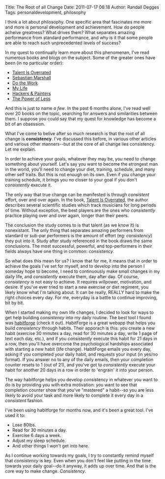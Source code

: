 Title: The Root of all Change
Date: 2011-07-17 06:18
Author: Randall Degges
Tags: personaldevelopment, philosophy


I think a lot about philosophy. One specific area that fascinates me more and
more is personal development and achievement. How do people acheive greatness?
What drives them? What separates amazing performance from standard performance,
and why is it that some people are able to reach such unprecedented levels of
success?

In my quest to continually learn more about this phenomenan, I've read numerous
books and blogs on the subject. Some of the greater ones have been (in no
particular order):

-   [Talent Is Overrated][]
-   [Sebastian Marshall][]
-   [Do the Work][]
-   [My Life][]
-   [Hackers & Painters][]
-   [The Power of Less][]

And this is just to name *a few*. In the past 6 months alone, I've read well
over 20 books on the topic, searching for answers and similarities between them.
I suppose you could say that my quest for knowledge has become a bit of an
obsession.

What I've come to belive after so much research is that the root of all change
is **consistency**. I've discussed this before, in various other articles and
various other manners--but at the core of all change lies consistency. Let me
explain.

In order to achieve your goals, whatever they may be, you need to change
something about yourself. Let's say you want to become the strongest man in the
world, you'll need to change your diet, training, schedule, and many other self
traits. But this is not enough on its own. Even if you change your training
schedule, it brings you no closer to your goal if you don't *consistently*
execute it.

The only way that true change can be manifested is through *consistent* effort,
over and over again. In the book, [Talent Is Overrated][], the author describes
several scientific studies which track musicians for long periods of time.
Without exception, the best players are the ones who *consistently* practice
playing over and over again, longer than their peers.

The conclusion the study comes to is that talent (as we know it) is nonexistant.
The only thing that separates amazing performers from standard or sub-par
performers is the amount of effort (eg: *consistency*) they put into it. Study
after study referenced in the book draws the same conclusions. The most
successful, powerful, and top-performers in their fields always have one thing
in common: *consistency*.

So what does this mean for us? I know that for me, it means that in order to
achieve the goals I've set for myself, and to develop into the person I someday
hope to become, I need to continuously make small changes in my daily life, and
*consistently* execute them, day after day. Of course, *consistency* is not easy
to achieve. It requires willpower, motivation, and desire. If you've ever tried
to start a new exercise or diet regiment, you likely know what I'm talking
about. It can be really, REALLY hard to make the right choices every day. For
me, everyday is a battle to continue improving, bit by bit.

When I started making my own life changes, I decided to look for ways to get
help building *consistency* into my daily routine. The best tool I found was
[habitforge][] (check it out). HabitForge is a great webapp that helps you build
*consistency* through habits. Their apporach is this: you create a new habit
(exercise 30 minutes a day, read for 30 minutes a day, write 1 page of text each
day, etc.), and if you *consistently* execute this habit for 21 days in a row,
then you'll have overcome the psychological hardships associated with starting a
new habit (life change). HabitForge emails you every day, asking if you
completed your daily habit, and requests your input (in yes/no format). If you
answer no to any of the daily emails, then your completion counter resets to 1
(out of 21), and you've got to *consistently* execute your habit for another 20
days in a row in order to 'engrain' it into your person.

The way habitforge helps you develop *consistency* in whatever you want to do is
by providing you with extra motivation: you want to see that completion counter
show that you've "mastered" a habit--so you are less likely to avoid your task
and more likely to complete it every day in a *consistent* fashion.

I've been using habitforge for months now, and it's been a great tool. I've used
it to:

-   Lose 80lbs.
-   Read for 30 minutes a day.
-   Exercise 6 days a week.
-   Adjust my sleep schedule.
-   And other things I won't get into here.

As I continue working towards my goals, I try to constantly remind myself that
*consistency* is key. Even when you don't feel like putting in the time towards
your daily goal--do it anyway, it adds up over time. And that is the core way to
make change. *Consistency*.


  [Talent Is Overrated]: http://www.amazon.com/gp/product/1591842948/ref=as_li_ss_tl?ie=UTF8&tag=projectb14ck-20&linkCode=as2&camp=217145&creative=399369&creativeASIN=1591842948 "Talent Is Overrated"
  [Sebastian Marshall]: http://www.sebastianmarshall.com/ "Sebastian Marshall"
  [Do the Work]: http://www.amazon.com/gp/product/1936719010/ref=as_li_ss_tl?ie=UTF8&tag=projectb14ck-20&linkCode=as2&camp=217145&creative=399373&creativeASIN=1936719010 "Do the Work"
  [My Life]: http://www.amazon.com/gp/product/140003003X/ref=as_li_ss_tl?ie=UTF8&tag=projectb14ck-20&linkCode=as2&camp=217145&creative=399369&creativeASIN=140003003X "My Life"
  [Hackers & Painters]: http://www.amazon.com/gp/product/B0026OR2NQ/ref=as_li_ss_tl?ie=UTF8&tag=projectb14ck-20&linkCode=as2&camp=217145&creative=399373&creativeASIN=B0026OR2NQ "Hackers and Painters"
  [The Power of Less]: http://www.amazon.com/gp/product/1401309704/ref=as_li_ss_tl?ie=UTF8&tag=projectb14ck-20&linkCode=as2&camp=217145&creative=399369&creativeASIN=1401309704 "The Power of Less"
  [habitforge]: http://habitforge.com/ "habitforge"
